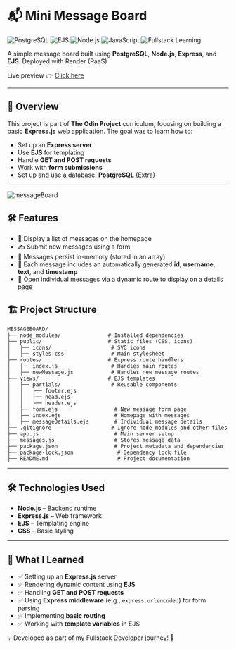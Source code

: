 # 📬 Mini Message Board
![PostgreSQL](https://img.shields.io/badge/PostgreSQL-Database-blue?style=for-the-badge&logo=postgresql)
![EJS](https://img.shields.io/badge/EJS-Template_Engine-green?style=for-the-badge)
![Node.js](https://img.shields.io/badge/Node.js-339933?style=for-the-badge&logo=node.js&logoColor=white)
![JavaScript](https://img.shields.io/badge/JavaScript-F7DF1E?style=for-the-badge&logo=javascript&logoColor=black)
![Fullstack Learning](https://img.shields.io/badge/Fullstack-Development-blue?style=for-the-badge)


A simple message board built using **PostgreSQL**, **Node.js**, **Express**, and **EJS**.
Deployed with Render (PaaS)

Live preview 👉 <a href="https://mini-messageboard-4kua.onrender.com/">Click here</a>

---

## 🚀 Overview
This project is part of **The Odin Project** curriculum, focusing on building a basic **Express.js** web application. The goal was to learn how to:
- Set up an **Express server**
- Use **EJS** for templating
- Handle **GET and POST requests**
- Work with **form submissions**
- Set up and use a database, **PostgreSQL** (Extra)

---

![messageBoard](https://github.com/user-attachments/assets/f497ed08-eb2d-4b45-a51e-a00f52c2fd2c)

## 🛠 Features
- 📝 Display a list of messages on the homepage
- ✍️ Submit new messages using a form
- 🔄 Messages persist in-memory (stored in an array)
- 👤 Each message includes an automatically generated **id**, **username**, **text**, and **timestamp**
- 🔗 Open individual messages via a dynamic route to display on a details page

## 🏗 Project Structure

```
MESSAGEBOARD/
├── node_modules/               # Installed dependencies
├── public/                     # Static files (CSS, icons)
│   ├── icons/                   # SVG icons
│   ├── styles.css               # Main stylesheet
├── routes/                     # Express route handlers
│   ├── index.js                 # Handles main routes
│   ├── newMessage.js            # Handles new message routes
├── views/                      # EJS templates
│   ├── partials/                # Reusable components
│   │   ├── footer.ejs
│   │   ├── head.ejs
│   │   ├── header.ejs
│   ├── form.ejs                  # New message form page
│   ├── index.ejs                 # Homepage with messages
│   ├── messageDetails.ejs        # Individual message details
├── .gitignore                   # Ignore node_modules and other files
├── app.js                        # Main server setup
├── messages.js                   # Stores message data
├── package.json                  # Project metadata and dependencies
├── package-lock.json              # Dependency lock file
├── README.md                      # Project documentation
```

---

## 🛠 Technologies Used
- **Node.js** – Backend runtime
- **Express.js** – Web framework
- **EJS** – Templating engine
- **CSS** – Basic styling

---

## 📖 What I Learned
- ✅ Setting up an **Express.js** server
- ✅ Rendering dynamic content using **EJS**
- ✅ Handling **GET and POST requests**
- ✅ Using **Express middleware** (e.g., `express.urlencoded`) for form parsing
- ✅ Implementing **basic routing**
- ✅ Working with **template variables** in EJS


💡 Developed as part of my Fullstack Developer journey! 🚀

